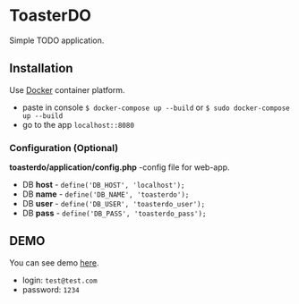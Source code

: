 # ToasterDO
Simple TODO application.

## Installation

Use  [Docker](https://www.docker.com/) container platform.
* paste in console  `$ docker-compose up --build` or `$ sudo docker-compose up --build`
* go to the app     `localhost::8080`

### Configuration (Optional)

**toasterdo/application/config.php** -config file for web-app.
* DB **host** - `define('DB_HOST', 'localhost');` 
* DB **name** - `define('DB_NAME', 'toasterdo');` 
* DB **user** - `define('DB_USER', 'toasterdo_user');` 
* DB **pass** - `define('DB_PASS', 'toasterdo_pass');`

## DEMO

You can see demo [here](http://demo.bitabit.com.ua/). 

* login:     `test@test.com`
* password:  `1234 `
